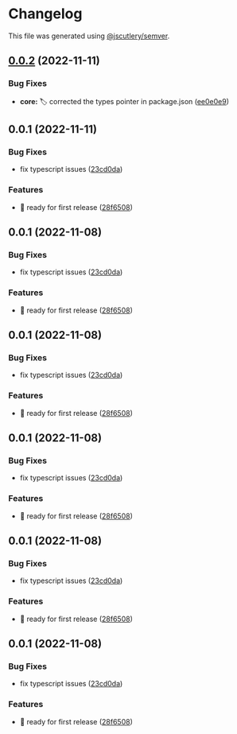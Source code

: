 # Changelog

This file was generated using [@jscutlery/semver](https://github.com/jscutlery/semver).

## [0.0.2](https://github.com/qwikifiers/qwik-ui/compare/core-0.0.1...core-0.0.2) (2022-11-11)


### Bug Fixes

* **core:** :label: corrected the types pointer in package.json ([ee0e0e9](https://github.com/qwikifiers/qwik-ui/commit/ee0e0e969e24dd4227f4bc89517ba6488a9f498e))



## 0.0.1 (2022-11-11)


### Bug Fixes

* fix typescript issues ([23cd0da](https://github.com/qwikifiers/qwik-ui/commit/23cd0da10259317e7ece1c4b0871459415025f89))


### Features

* :tada: ready for first release ([28f6508](https://github.com/qwikifiers/qwik-ui/commit/28f6508ec635538a332a8c4f2f97addabc2c90c2))



## 0.0.1 (2022-11-08)


### Bug Fixes

* fix typescript issues ([23cd0da](https://github.com/qwikifiers/qwik-ui/commit/23cd0da10259317e7ece1c4b0871459415025f89))


### Features

* :tada: ready for first release ([28f6508](https://github.com/qwikifiers/qwik-ui/commit/28f6508ec635538a332a8c4f2f97addabc2c90c2))



## 0.0.1 (2022-11-08)


### Bug Fixes

* fix typescript issues ([23cd0da](https://github.com/qwikifiers/qwik-ui/commit/23cd0da10259317e7ece1c4b0871459415025f89))


### Features

* :tada: ready for first release ([28f6508](https://github.com/qwikifiers/qwik-ui/commit/28f6508ec635538a332a8c4f2f97addabc2c90c2))



## 0.0.1 (2022-11-08)


### Bug Fixes

* fix typescript issues ([23cd0da](https://github.com/qwikifiers/qwik-ui/commit/23cd0da10259317e7ece1c4b0871459415025f89))


### Features

* :tada: ready for first release ([28f6508](https://github.com/qwikifiers/qwik-ui/commit/28f6508ec635538a332a8c4f2f97addabc2c90c2))



## 0.0.1 (2022-11-08)


### Bug Fixes

* fix typescript issues ([23cd0da](https://github.com/qwikifiers/qwik-ui/commit/23cd0da10259317e7ece1c4b0871459415025f89))


### Features

* :tada: ready for first release ([28f6508](https://github.com/qwikifiers/qwik-ui/commit/28f6508ec635538a332a8c4f2f97addabc2c90c2))



## 0.0.1 (2022-11-08)


### Bug Fixes

* fix typescript issues ([23cd0da](https://github.com/qwikifiers/qwik-ui/commit/23cd0da10259317e7ece1c4b0871459415025f89))


### Features

* :tada: ready for first release ([28f6508](https://github.com/qwikifiers/qwik-ui/commit/28f6508ec635538a332a8c4f2f97addabc2c90c2))
